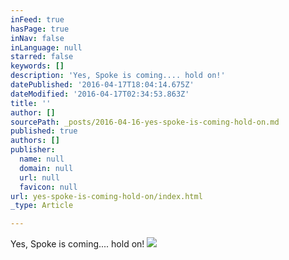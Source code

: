 ```yaml
---
inFeed: true
hasPage: true
inNav: false
inLanguage: null
starred: false
keywords: []
description: 'Yes, Spoke is coming.... hold on!'
datePublished: '2016-04-17T18:04:14.675Z'
dateModified: '2016-04-17T02:34:53.863Z'
title: ''
author: []
sourcePath: _posts/2016-04-16-yes-spoke-is-coming-hold-on.md
published: true
authors: []
publisher:
  name: null
  domain: null
  url: null
  favicon: null
url: yes-spoke-is-coming-hold-on/index.html
_type: Article

---
```

Yes, Spoke is coming.... hold on!
![](https://the-grid-user-content.s3-us-west-2.amazonaws.com/31b50770-dc2f-45fe-afd6-9f713d13c546.jpg)